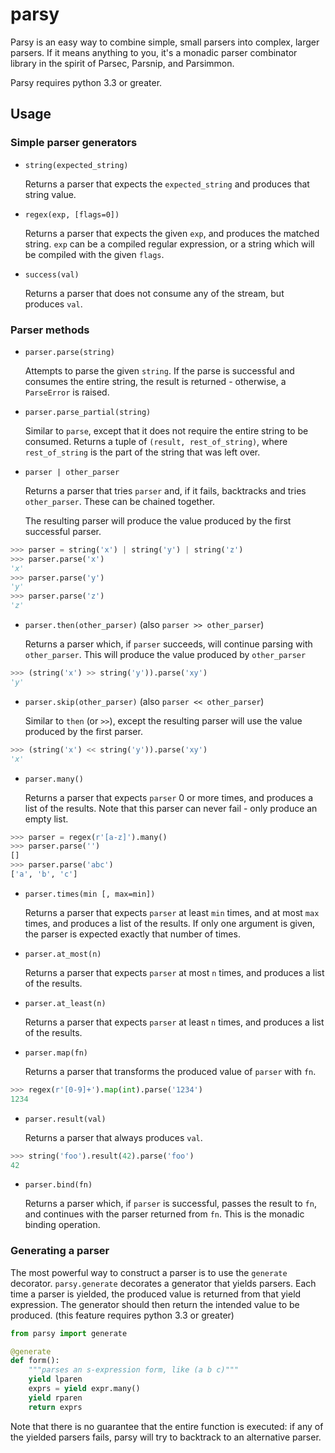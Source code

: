 # parsy

Parsy is an easy way to combine simple, small parsers into complex, larger parsers.  If it means anything to you, it's a monadic parser combinator library in the spirit of Parsec, Parsnip, and Parsimmon.

Parsy requires python 3.3 or greater.

## Usage

### Simple parser generators

* `string(expected_string)`

    Returns a parser that expects the `expected_string` and produces
    that string value.

* `regex(exp, [flags=0])`

    Returns a parser that expects the given `exp`, and produces the
    matched string.  `exp` can be a compiled regular expression, or a
    string which will be compiled with the given `flags`.

* `success(val)`

    Returns a parser that does not consume any of the stream, but produces
    `val`.

### Parser methods

* `parser.parse(string)`

    Attempts to parse the given `string`.  If the parse is successful and
    consumes the entire string, the result is returned - otherwise, a
    `ParseError` is raised.

* `parser.parse_partial(string)`

    Similar to `parse`, except that it does not require the entire string
    to be consumed.  Returns a tuple of `(result, rest_of_string)`, where
    `rest_of_string` is the part of the string that was left over.

* `parser | other_parser`

    Returns a parser that tries `parser` and, if it fails, backtracks and
    tries `other_parser`.  These can be chained together.

    The resulting parser will produce the value produced by the first
    successful parser.

``` python
>>> parser = string('x') | string('y') | string('z')
>>> parser.parse('x')
'x'
>>> parser.parse('y')
'y'
>>> parser.parse('z')
'z'
```

* `parser.then(other_parser)` (also `parser >> other_parser`)

    Returns a parser which, if `parser` succeeds, will continue parsing with
    `other_parser`.  This will produce the value produced by `other_parser`

``` python
>>> (string('x') >> string('y')).parse('xy')
'y'
```

* `parser.skip(other_parser)` (also `parser << other_parser`)

    Similar to `then` (or `>>`), except the resulting parser will use the
    value produced by the first parser.

``` python
>>> (string('x') << string('y')).parse('xy')
'x'
```

* `parser.many()`

    Returns a parser that expects `parser` 0 or more times, and produces
    a list of the results.  Note that this parser can never fail -
    only produce an empty list.

``` python
>>> parser = regex(r'[a-z]').many()
>>> parser.parse('')
[]
>>> parser.parse('abc')
['a', 'b', 'c']
```

* `parser.times(min [, max=min])`

    Returns a parser that expects `parser` at least `min` times, and
    at most `max` times, and produces a list of the results.  If only
    one argument is given, the parser is expected exactly that number
    of times.

* `parser.at_most(n)`

    Returns a parser that expects `parser` at most `n` times, and produces
    a list of the results.

* `parser.at_least(n)`

    Returns a parser that expects `parser` at least `n` times, and
    produces a list of the results.

* `parser.map(fn)`

    Returns a parser that transforms the produced value of `parser` with
    `fn`.

``` python
>>> regex(r'[0-9]+').map(int).parse('1234')
1234
```

* `parser.result(val)`

    Returns a parser that always produces `val`.

``` python
>>> string('foo').result(42).parse('foo')
42
```

* `parser.bind(fn)`

    Returns a parser which, if `parser` is successful, passes the result
    to `fn`, and continues with the parser returned from `fn`.  This is
    the monadic binding operation.

### Generating a parser

The most powerful way to construct a parser is to use the `generate`
decorator.  `parsy.generate` decorates a generator that yields parsers.
Each time a parser is yielded, the produced value is returned from that
yield expression.  The generator should then return the intended value
to be produced.  (this feature requires python 3.3 or greater)

``` python
from parsy import generate

@generate
def form():
    """parses an s-expression form, like (a b c)"""
    yield lparen
    exprs = yield expr.many()
    yield rparen
    return exprs
```

Note that there is no guarantee that the entire function is executed:
if any of the yielded parsers fails, parsy will try to backtrack to an
alternative parser.
